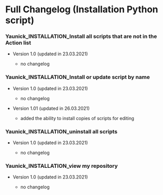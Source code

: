 
# Full Changelog (Installation Python script)

### Yaunick_INSTALLATION_Install all scripts that are not in the Action list

- Version 1.0 (updated in 23.03.2021)

  - no changelog

### Yaunick_INSTALLATION_Install or update script by name

- Version 1.0 (updated in 23.03.2021)

  - no changelog
  
- Version 1.01 (updated in 26.03.2021)

  - added the ability to install copies of scripts for editing 
  
### Yaunick_INSTALLATION_uninstall all scripts

- Version 1.0 (updated in 23.03.2021)

  - no changelog
  
### Yaunick_INSTALLATION_view my repository

- Version 1.0 (updated in 23.03.2021)

  - no changelog
